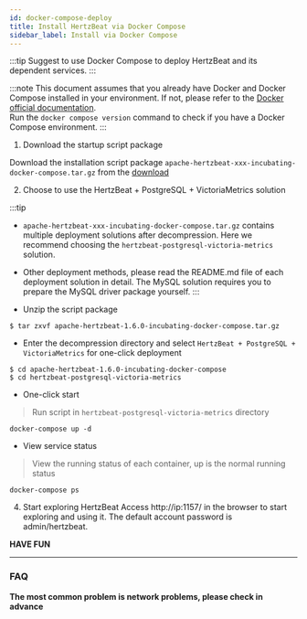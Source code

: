 ```yaml
---
id: docker-compose-deploy
title: Install HertzBeat via Docker Compose 
sidebar_label: Install via Docker Compose
---
```


:::tip
Suggest to use Docker Compose to deploy HertzBeat and its dependent services.
:::

:::note
This document assumes that you already have Docker and Docker Compose installed in your environment. If not, please refer to the [Docker official documentation](https://docs.docker.com/compose/install/).    
Run the `docker compose version` command to check if you have a Docker Compose environment.
:::

1. Download the startup script package

Download the installation script package `apache-hertzbeat-xxx-incubating-docker-compose.tar.gz` from the [download](https://github.com/apache/hertzbeat/releases/download/v1.6.0/apache-hertzbeat-1.6.0-incubating-docker-compose.tar.gz)

2. Choose to use the HertzBeat + PostgreSQL + VictoriaMetrics solution

:::tip
- `apache-hertzbeat-xxx-incubating-docker-compose.tar.gz` contains multiple deployment solutions after decompression. Here we recommend choosing the `hertzbeat-postgresql-victoria-metrics` solution.
- Other deployment methods, please read the README.md file of each deployment solution in detail. The MySQL solution requires you to prepare the MySQL driver package yourself.
:::

- Unzip the script package

```
$ tar zxvf apache-hertzbeat-1.6.0-incubating-docker-compose.tar.gz
```

- Enter the decompression directory and select `HertzBeat + PostgreSQL + VictoriaMetrics` for one-click deployment

```
$ cd apache-hertzbeat-1.6.0-incubating-docker-compose    
$ cd hertzbeat-postgresql-victoria-metrics
```

- One-click start

> Run script in `hertzbeat-postgresql-victoria-metrics` directory

```
docker-compose up -d
```

- View service status

> View the running status of each container, up is the normal running status

```
docker-compose ps
```

4. Start exploring HertzBeat
   Access http://ip:1157/ in the browser to start exploring and using it. The default account password is admin/hertzbeat.

**HAVE FUN**

---- 

### FAQ

**The most common problem is network problems, please check in advance**


